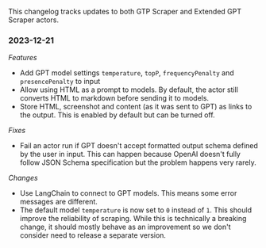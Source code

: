 This changelog tracks updates to both GTP Scraper and Extended GPT Scraper actors.

### 2023-12-21
*Features*
- Add GPT model settings `temperature`, `topP`, `frequencyPenalty` and `presencePenalty` to input
- Allow using HTML as a prompt to models. By default, the actor still converts HTML to markdown before sending it to models.
- Store HTML, screenshot and content (as it was sent to GPT) as links to the output. This is enabled by default but can be turned off.

*Fixes*
- Fail an actor run if GPT doesn't accept formatted output schema defined by the user in input. This can happen because OpenAI doesn't fully follow JSON Schema specification but the problem happens very rarely.

*Changes*
- Use LangChain to connect to GPT models. This means some error messages are different.
- The default model `temperature` is now set to `0` instead of `1`. This should improve the reliability of scraping. While this is technically a breaking change, it should mostly behave as an improvement so we don't consider need to release a separate version.